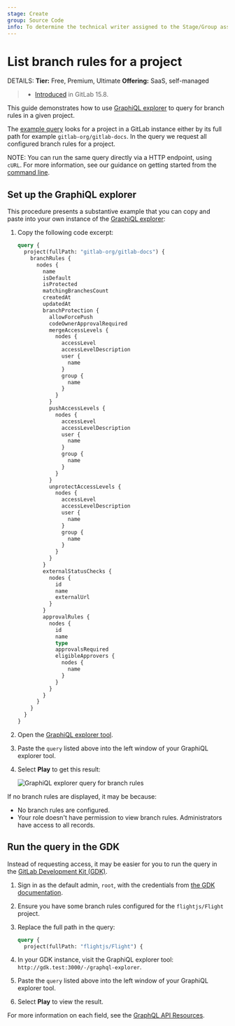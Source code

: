 ```yaml
---
stage: Create
group: Source Code
info: To determine the technical writer assigned to the Stage/Group associated with this page, see https://handbook.gitlab.com/handbook/product/ux/technical-writing/#assignments
---
```


# List branch rules for a project

DETAILS:
**Tier:** Free, Premium, Ultimate
**Offering:** SaaS, self-managed

> - [Introduced](https://gitlab.com/gitlab-org/gitlab/-/merge_requests/106954) in GitLab 15.8.

This guide demonstrates how to use [GraphiQL explorer](getting_started.md#graphiql)
to query for branch rules in a given project.

The [example query](#set-up-the-graphiql-explorer) looks for a project in a
GitLab instance either by its full path for example `gitlab-org/gitlab-docs`.
In the query we request all configured branch rules for a project.

NOTE:
You can run the same query directly via a HTTP endpoint, using `cURL`. For more
information, see our guidance on getting started from the
[command line](getting_started.md#command-line).

## Set up the GraphiQL explorer

This procedure presents a substantive example that you can copy and paste into your own
instance of the [GraphiQL explorer](https://gitlab.com/-/graphql-explorer):

1. Copy the following code excerpt:

   ```graphql
   query {
     project(fullPath: "gitlab-org/gitlab-docs") {
       branchRules {
         nodes {
           name
           isDefault
           isProtected
           matchingBranchesCount
           createdAt
           updatedAt
           branchProtection {
             allowForcePush
             codeOwnerApprovalRequired
             mergeAccessLevels {
               nodes {
                 accessLevel
                 accessLevelDescription
                 user {
                   name
                 }
                 group {
                   name
                 }
               }
             }
             pushAccessLevels {
               nodes {
                 accessLevel
                 accessLevelDescription
                 user {
                   name
                 }
                 group {
                   name
                 }
               }
             }
             unprotectAccessLevels {
               nodes {
                 accessLevel
                 accessLevelDescription
                 user {
                   name
                 }
                 group {
                   name
                 }
               }
             }
           }
           externalStatusChecks {
             nodes {
               id
               name
               externalUrl
             }
           }
           approvalRules {
             nodes {
               id
               name
               type
               approvalsRequired
               eligibleApprovers {
                 nodes {
                   name
                 }
               }
             }
           }
         }
       }
     }
   }
   ```

1. Open the [GraphiQL explorer tool](https://gitlab.com/-/graphql-explorer).
1. Paste the `query` listed above into the left window of your GraphiQL explorer tool.
1. Select **Play** to get this result:

   ![GraphiQL explorer query for branch rules](img/list_branch_rules_query_example_v15_8.png)

If no branch rules are displayed, it may be because:

- No branch rules are configured.
- Your role doesn't have permission to view branch rules. Administrators have access to all records.

## Run the query in the GDK

Instead of requesting access, it may be easier for you to run the query in the
[GitLab Development Kit (GDK)](https://gitlab.com/gitlab-org/gitlab-development-kit).

1. Sign in as the default admin, `root`, with the credentials from
   [the GDK documentation](https://gitlab.com/gitlab-org/gitlab-development-kit/-/blob/main/doc/gdk_commands.md#get-the-login-credentials).
1. Ensure you have some branch rules configured for the `flightjs/Flight` project.
1. Replace the full path in the query:

   ```graphql
   query {
     project(fullPath: "flightjs/Flight") {
   ```

1. In your GDK instance, visit the GraphiQL explorer tool: `http://gdk.test:3000/-/graphql-explorer`.
1. Paste the `query` listed above into the left window of your GraphiQL explorer tool.
1. Select **Play** to view the result.

For more information on each field, see the [GraphQL API Resources](reference/index.md).
